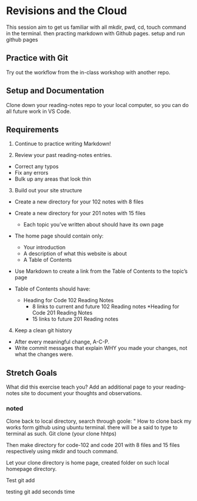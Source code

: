 # Revisions and the Cloud

This session aim to get us familiar with all mkdir, pwd, cd, touch command in the terminal. then practing markdown with Github pages. setup and run github pages

## Practice with Git

Try out the workflow from the in-class workshop with another repo.

## Setup and Documentation

Clone down your reading-notes repo to your local computer, so you can do all future work in VS Code.

## Requirements

1. Continue to practice writing Markdown!


2. Review your past reading-notes entries.
  * Correct any typos
  * Fix any errors
  * Bulk up any areas that look thin

3. Build out your site structure
  * Create a new directory for your 102 notes with 8 files
  * Create a new directory for your 201 notes with 15 files
    * Each topic you’ve written about should have its own page

  * The home page should contain only:
    * Your introduction
    * A description of what this website is about
    * A Table of Contents
  * Use Markdown to create a link from the Table of Contents to the topic’s page
  * Table of Contents should have:
    * Heading for Code 102 Reading Notes
      * 8 links to current and future 102 Reading notes
    *Heading for Code 201 Reading Notes
      * 15 links to future 201 Reading notes

4. Keep a clean git history
  * After every meaningful change, A-C-P.
  * Write commit messages that explain WHY you made your changes, not what the changes were.

## Stretch Goals 

What did this exercise teach you? Add an additional page to your reading-notes site to document your thoughts and observations.

### noted

Clone back to local directory, search through goole: " How to clone back my works form github using ubuntu terminal. there will be a said to type to terminal as such. Git clone (your clone hhtps)

Then make directory for code-102 and code 201 with 8 files and 15 files respectively using mkdir and touch command. 

Let your clone directory is home page, created folder on such local homepage directory.

Test git add

testing git add seconds time
